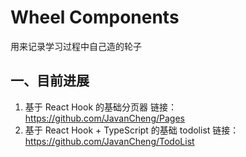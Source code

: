 # Wheel Components
用来记录学习过程中自己造的轮子

## 一、目前进展
1. 基于 React Hook 的基础分页器
链接：https://github.com/JavanCheng/Pages
2. 基于 React Hook + TypeScript 的基础 todolist
链接：https://github.com/JavanCheng/TodoList
